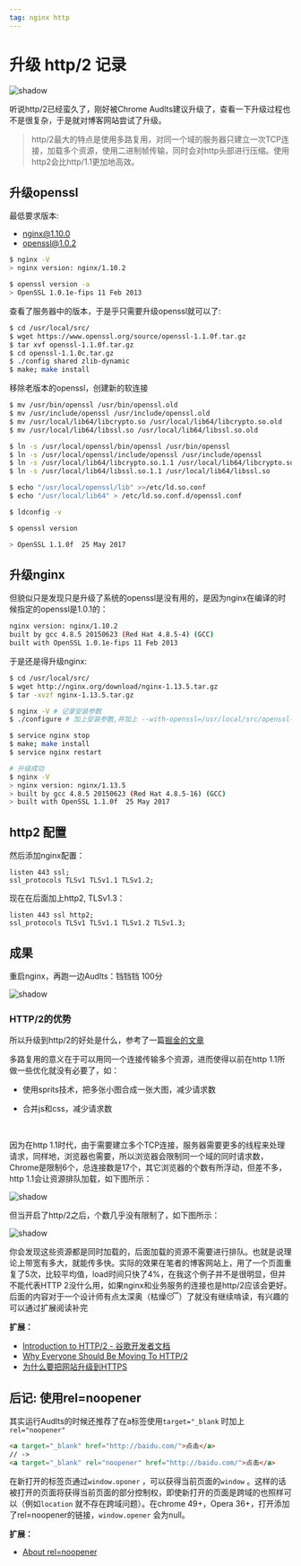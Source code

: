 ```yaml
---
tag: nginx http
---
```




# 升级 http/2 记录

![shadow](http://qn.canisminor.cc/2017-09-24-031221.jpg)



听说http/2已经蛮久了，刚好被Chrome Audlts建议升级了，查看一下升级过程也不是很复杂，于是就对博客网站尝试了升级。



> http/2最大的特点是使用多路复用，对同一个域的服务器只建立一次TCP连接，加载多个资源，使用二进制帧传输，同时会对http头部进行压缩。使用http2会比http/1.1更加地高效。



## 升级openssl



最低要求版本:

- nginx@1.10.0
- openssl@1.0.2



```bash
$ nginx -V
> nginx version: nginx/1.10.2

$ openssl version -a 
> OpenSSL 1.0.1e-fips 11 Feb 2013
```



查看了服务器中的版本，于是乎只需要升级openssl就可以了:



```bash
$ cd /usr/local/src/
$ wget https://www.openssl.org/source/openssl-1.1.0f.tar.gz 
$ tar xvf openssl-1.1.0f.tar.gz
$ cd openssl-1.1.0c.tar.gz
$ ./config shared zlib-dynamic
$ make; make install
```



移除老版本的openssl，创建新的软连接

```bash
$ mv /usr/bin/openssl /usr/bin/openssl.old
$ mv /usr/include/openssl /usr/include/openssl.old
$ mv /usr/local/lib64/libcrypto.so /usr/local/lib64/libcrypto.so.old
$ mv /usr/local/lib64/libssl.so /usr/local/lib64/libssl.so.old

$ ln -s /usr/local/openssl/bin/openssl /usr/bin/openssl
$ ln -s /usr/local/openssl/include/openssl /usr/include/openssl
$ ln -s /usr/local/lib64/libcrypto.so.1.1 /usr/local/lib64/libcrypto.so
$ ln -s /usr/local/lib64/libssl.so.1.1 /usr/local/lib64/libssl.so

$ echo "/usr/local/openssl/lib" >>/etc/ld.so.conf 
$ echo "/usr/local/lib64" > /etc/ld.so.conf.d/openssl.conf

$ ldconfig -v

$ openssl version

> OpenSSL 1.1.0f  25 May 2017
```



## 升级nginx



但貌似只是发现只是升级了系统的openssl是没有用的，是因为nginx在编译的时候指定的openssl是1.0.1的：

```bash
nginx version: nginx/1.10.2
built by gcc 4.8.5 20150623 (Red Hat 4.8.5-4) (GCC) 
built with OpenSSL 1.0.1e-fips 11 Feb 2013
```



于是还是得升级nginx:

```bash
$ cd /usr/local/src/
$ wget http://nginx.org/download/nginx-1.13.5.tar.gz
$ tar -xvzf nginx-1.13.5.tar.gz

$ nginx -V # 记录安装参数
$ ./configure # 加上安装参数,并加上 --with-openssl=/usr/local/src/openssl-1.1.0f

$ service nginx stop
$ make; make install
$ service nginx restart

# 升级成功
$ nginx -V
> nginx version: nginx/1.13.5
> built by gcc 4.8.5 20150623 (Red Hat 4.8.5-16) (GCC) 
> built with OpenSSL 1.1.0f  25 May 2017
```



## http2 配置



然后添加nginx配置：

```white
listen 443 ssl;
ssl_protocols TLSv1 TLSv1.1 TLSv1.2;
```

现在在后面加上http2, TLSv1.3：

```white
listen 443 ssl http2;
ssl_protocols TLSv1 TLSv1.1 TLSv1.2 TLSv1.3;
```



## 成果



重启nginx，再跑一边Audlts：铛铛铛 100分

![shadow](http://qn.canisminor.cc/2017-09-24-053335.jpg)



### HTTP/2的优势

所以升级到http/2的好处是什么，参考了一篇[掘金的文章](https://juejin.im/post/59c63adf6fb9a00a4c271484)



多路复用的意义在于可以用同一个连接传输多个资源，进而使得以前在http 1.1所做一些优化就没有必要了，如：



- 使用sprits技术，把多张小图合成一张大图，减少请求数

- 合并js和css，减少请求数

  ​

因为在http 1.1时代，由于需要建立多个TCP连接，服务器需要更多的线程来处理请求，同样地，浏览器也需要，所以浏览器会限制同一个域的同时请求数，Chrome是限制6个，总连接数是17个，其它浏览器的个数有所浮动，但差不多，http 1.1会让资源排队加载，如下图所示：



![shadow](http://qn.canisminor.cc/2017-09-24-054230.jpg)



但当开启了http/2之后，个数几乎没有限制了，如下图所示：



![shadow](http://qn.canisminor.cc/2017-09-24-054246.jpg)



你会发现这些资源都是同时加载的，后面加载的资源不需要进行排队。也就是说理论上带宽有多大，就能传多快。实际的效果在笔者的博客网站上，用了一个页面重复了5次，比较平均值，load时间只快了4%，在我这个例子并不是很明显，但并不能代表HTTP 2没什么用，如果nginx和业务服务的连接也是http/2应该会更好。后面的内容对于一个设计师有点太深奥（枯燥😴）了就没有继续啃读，有兴趣的可以通过扩展阅读补完



**扩展：**



- [Introduction to HTTP/2 - 谷歌开发者文档](https://link.juejin.im/?target=https%3A%2F%2Fdevelopers.google.com%2Fweb%2Ffundamentals%2Fperformance%2Fhttp2%2F)
- [Why Everyone Should Be Moving To HTTP/2](https://link.juejin.im/?target=http%3A%2F%2Fsearchengineland.com%2Feveryone-moving-http2-236716)
- [为什么要把网站升级到HTTPS](https://link.juejin.im/?target=https%3A%2F%2Ffed.renren.com%2F2017%2F09%2F03%2Fupgrade-to-https%2F)



## 后记: 使用rel=noopener



其实运行Audlts的时候还推荐了在a标签使用`target="_blank` 时加上 `rel="noopener"` 



```html
<a target="_blank" href="http://baidu.com/">点击</a>
// ->
<a target="_blank" rel="noopener" href="http://baidu.com/">点击</a>
```



在新打开的标签页通过`window.oponer` ，可以获得当前页面的`window` 。这样的话被打开的页面将获得当前页面的部分控制权，即使新打开的页面是跨域的也照样可以（例如`location` 就不存在跨域问题）。在chrome 49+，Opera 36+，打开添加了rel=noopener的链接，`window.opener` 会为null。



**扩展：**



- [About rel=noopener](https://mathiasbynens.github.io/rel-noopener/)